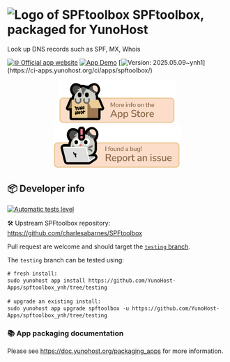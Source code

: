 <!--
N.B.: This README was automatically generated by <https://github.com/YunoHost/apps_tools/blob/main/readme_generator>
It shall NOT be edited by hand.
-->

<h1>
  <img src="https://raw.githubusercontent.com/YunoHost/apps/main/logos/spftoolbox.png" width="32px" alt="Logo of SPFtoolbox">
  SPFtoolbox, packaged for YunoHost
</h1>

Look up DNS records such as SPF, MX, Whois

[![🌐 Official app website](https://img.shields.io/badge/Official_app_website-darkgreen?style=for-the-badge)](http://spftoolbox.com/)
[![App Demo](https://img.shields.io/badge/App_Demo-blue?style=for-the-badge)](http://spftoolbox.com/)
[![Version: 2025.05.09~ynh1](https://img.shields.io/badge/Version-2025.05.09~ynh1-rgba(0,150,0,1)?style=for-the-badge)](https://ci-apps.yunohost.org/ci/apps/spftoolbox/)

<div align="center">
<a href="https://apps.yunohost.org/app/spftoolbox"><img height="100px" src="https://github.com/YunoHost/yunohost-artwork/raw/refs/heads/main/badges/neopossum-badges/badge_more_info_on_the_appstore.svg"/></a>
<a href="https://github.com/YunoHost-Apps/spftoolbox_ynh/issues"><img height="100px" src="https://github.com/YunoHost/yunohost-artwork/raw/refs/heads/main/badges/neopossum-badges/badge_report_an_issue.svg"/></a>
</div>

## 📦 Developer info

[![Automatic tests level](https://apps.yunohost.org/badge/cilevel/spftoolbox)](https://ci-apps.yunohost.org/ci/apps/spftoolbox/)

🛠️ Upstream SPFtoolbox repository: <https://github.com/charlesabarnes/SPFtoolbox>

Pull request are welcome and should target the [`testing` branch](https://github.com/YunoHost-Apps/spftoolbox_ynh/tree/testing).

The `testing` branch can be tested using:
```
# fresh install:
sudo yunohost app install https://github.com/YunoHost-Apps/spftoolbox_ynh/tree/testing

# upgrade an existing install:
sudo yunohost app upgrade spftoolbox -u https://github.com/YunoHost-Apps/spftoolbox_ynh/tree/testing
```

### 📚 App packaging documentation

Please see <https://doc.yunohost.org/packaging_apps> for more information.